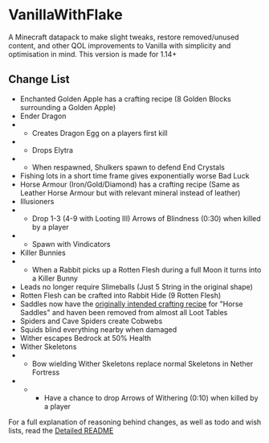 # VanillaWithFlake
A Minecraft datapack to make slight tweaks, restore removed/unused content, and other QOL improvements to Vanilla with simplicity and optimisation in mind. This version is made for 1.14+

## Change List
- Enchanted Golden Apple has a crafting recipe (8 Golden Blocks surrounding a Golden Apple)
- Ender Dragon 
- - Creates Dragon Egg on a players first kill
- - Drops Elytra
- - When respawned, Shulkers spawn to defend End Crystals
- Fishing lots in a short time frame gives exponentially worse Bad Luck
- Horse Armour (Iron/Gold/Diamond) has a crafting recipe (Same as Leather Horse Armour but with relevant mineral instead of leather)
- Illusioners
- - Drop 1-3 (4-9 with Looting III) Arrows of Blindness (0:30) when killed by a player
- - Spawn with Vindicators
- Killer Bunnies
- - When a Rabbit picks up a Rotten Flesh during a full Moon it turns into a Killer Bunny
- Leads no longer require Slimeballs (Just 5 String in the original shape)
- Rotten Flesh can be crafted into Rabbit Hide (9 Rotten Flesh)
- Saddles now have the [originally intended crafting recipe](https://minecraft.gamepedia.com/Java_Edition_removed_features#Horse_saddle) for 
   "Horse Saddles" and haven been removed from almost all Loot Tables
- Spiders and Cave Spiders create Cobwebs
- Squids blind everything nearby when damaged
- Wither escapes Bedrock at 50% Health
- Wither Skeletons
- - Bow wielding Wither Skeletons replace normal Skeletons in Nether Fortress
- - - Have a chance to drop Arrows of Withering (0:10) when killed by a player

For a full explanation of reasoning behind changes, as well as todo and wish lists, read the [Detailed README](Detailed-README.md)